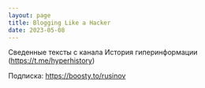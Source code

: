 ```yaml
---
layout: page
title: Blogging Like a Hacker
date: 2023-05-08
---
```



Сведенные тексты с канала История гиперинформации (https://t.me/hyperhistory)

Подписка: https://boosty.to/rusinov
